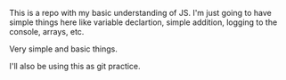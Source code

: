 This is a repo with my basic understanding of JS. I'm just going to have simple things here like variable declartion, simple addition, logging to the console, arrays, etc. 

Very simple and basic things.

I'll also be using this as git practice.